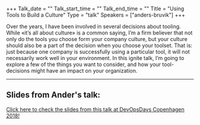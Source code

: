+++
Talk_date = ""
Talk_start_time = ""
Talk_end_time = ""
Title = "Using Tools to Build a Culture"
Type = "talk"
Speakers = ["anders-bruvik"]
+++

Over the years, I have been involved in several decisions about tooling. While «it’s all about culture» is a common saying, I’m a firm believer that not only do the tools you choose form your company culture, but your culture should also be a part of the decision when you choose your toolset. That is: just because one company is successfully using a particular tool, it will not necessarily work well in your environment. In this ignite talk, I’m going to explore a few of the things you want to consider, and how your tool-decisions might have an impact on your organization.

<hr>

<h2>Slides from Ander's talk:</h2>

[Click here to check the slides from this talk at DevOpsDays Copenhagen 2018!](https://drive.google.com/open?id=1TOo70YfJgrQwCYIcbw-u4no6l8xr1B81)
